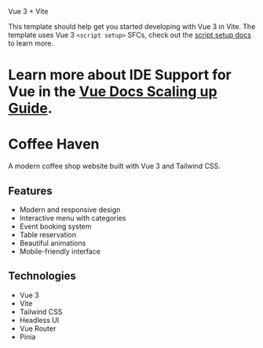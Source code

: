 Vue 3 + Vite

This template should help get you started developing with Vue 3 in Vite. The template uses Vue 3 `<script setup>` SFCs, check out the [script setup docs](https://v3.vuejs.org/api/sfc-script-setup.html#sfc-script-setup) to learn more.

Learn more about IDE Support for Vue in the [Vue Docs Scaling up Guide](https://vuejs.org/guide/scaling-up/tooling.html#ide-support).
======================================================================

# Coffee Haven

A modern coffee shop website built with Vue 3 and Tailwind CSS.

## Features

- Modern and responsive design
- Interactive menu with categories
- Event booking system
- Table reservation
- Beautiful animations
- Mobile-friendly interface

## Technologies

- Vue 3
- Vite
- Tailwind CSS
- Headless UI
- Vue Router
- Pinia
